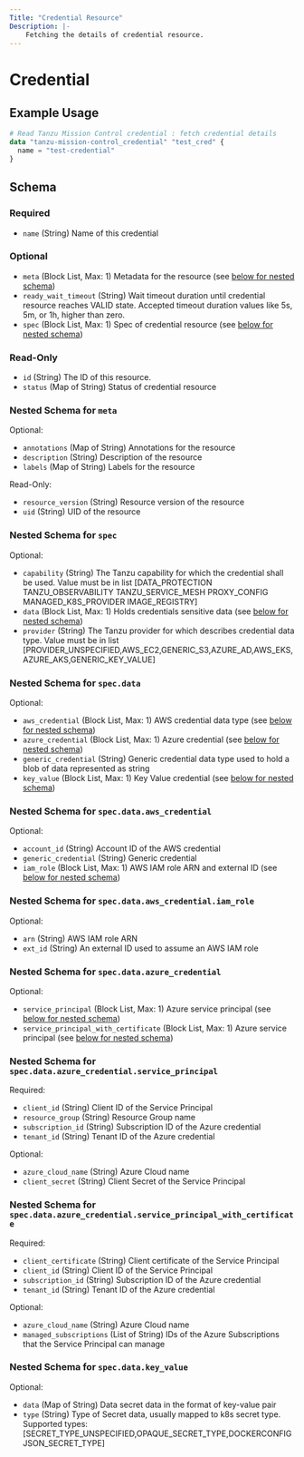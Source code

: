 ```yaml
---
Title: "Credential Resource"
Description: |-
    Fetching the details of credential resource.
---
```


# Credential

## Example Usage

```terraform
# Read Tanzu Mission Control credential : fetch credential details
data "tanzu-mission-control_credential" "test_cred" {
  name = "test-credential"
}
```

<!-- schema generated by tfplugindocs -->
## Schema

### Required

- `name` (String) Name of this credential

### Optional

- `meta` (Block List, Max: 1) Metadata for the resource (see [below for nested schema](#nestedblock--meta))
- `ready_wait_timeout` (String) Wait timeout duration until credential resource reaches VALID state. Accepted timeout duration values like 5s, 5m, or 1h, higher than zero.
- `spec` (Block List, Max: 1) Spec of credential resource (see [below for nested schema](#nestedblock--spec))

### Read-Only

- `id` (String) The ID of this resource.
- `status` (Map of String) Status of credential resource

<a id="nestedblock--meta"></a>
### Nested Schema for `meta`

Optional:

- `annotations` (Map of String) Annotations for the resource
- `description` (String) Description of the resource
- `labels` (Map of String) Labels for the resource

Read-Only:

- `resource_version` (String) Resource version of the resource
- `uid` (String) UID of the resource


<a id="nestedblock--spec"></a>
### Nested Schema for `spec`

Optional:

- `capability` (String) The Tanzu capability for which the credential shall be used. Value must be in list [DATA_PROTECTION TANZU_OBSERVABILITY TANZU_SERVICE_MESH PROXY_CONFIG MANAGED_K8S_PROVIDER IMAGE_REGISTRY]
- `data` (Block List, Max: 1) Holds credentials sensitive data (see [below for nested schema](#nestedblock--spec--data))
- `provider` (String) The Tanzu provider for which describes credential data type. Value must be in list [PROVIDER_UNSPECIFIED,AWS_EC2,GENERIC_S3,AZURE_AD,AWS_EKS,AZURE_AKS,GENERIC_KEY_VALUE]

<a id="nestedblock--spec--data"></a>
### Nested Schema for `spec.data`

Optional:

- `aws_credential` (Block List, Max: 1) AWS credential data type (see [below for nested schema](#nestedblock--spec--data--aws_credential))
- `azure_credential` (Block List, Max: 1) Azure credential (see [below for nested schema](#nestedblock--spec--data--azure_credential))
- `generic_credential` (String) Generic credential data type used to hold a blob of data represented as string
- `key_value` (Block List, Max: 1) Key Value credential (see [below for nested schema](#nestedblock--spec--data--key_value))

<a id="nestedblock--spec--data--aws_credential"></a>
### Nested Schema for `spec.data.aws_credential`

Optional:

- `account_id` (String) Account ID of the AWS credential
- `generic_credential` (String) Generic credential
- `iam_role` (Block List, Max: 1) AWS IAM role ARN and external ID (see [below for nested schema](#nestedblock--spec--data--aws_credential--iam_role))

<a id="nestedblock--spec--data--aws_credential--iam_role"></a>
### Nested Schema for `spec.data.aws_credential.iam_role`

Optional:

- `arn` (String) AWS IAM role ARN
- `ext_id` (String) An external ID used to assume an AWS IAM role



<a id="nestedblock--spec--data--azure_credential"></a>
### Nested Schema for `spec.data.azure_credential`

Optional:

- `service_principal` (Block List, Max: 1) Azure service principal (see [below for nested schema](#nestedblock--spec--data--azure_credential--service_principal))
- `service_principal_with_certificate` (Block List, Max: 1) Azure service principal (see [below for nested schema](#nestedblock--spec--data--azure_credential--service_principal_with_certificate))

<a id="nestedblock--spec--data--azure_credential--service_principal"></a>
### Nested Schema for `spec.data.azure_credential.service_principal`

Required:

- `client_id` (String) Client ID of the Service Principal
- `resource_group` (String) Resource Group name
- `subscription_id` (String) Subscription ID of the Azure credential
- `tenant_id` (String) Tenant ID of the Azure credential

Optional:

- `azure_cloud_name` (String) Azure Cloud name
- `client_secret` (String) Client Secret of the Service Principal


<a id="nestedblock--spec--data--azure_credential--service_principal_with_certificate"></a>
### Nested Schema for `spec.data.azure_credential.service_principal_with_certificate`

Required:

- `client_certificate` (String) Client certificate of the Service Principal
- `client_id` (String) Client ID of the Service Principal
- `subscription_id` (String) Subscription ID of the Azure credential
- `tenant_id` (String) Tenant ID of the Azure credential

Optional:

- `azure_cloud_name` (String) Azure Cloud name
- `managed_subscriptions` (List of String) IDs of the Azure Subscriptions that the Service Principal can manage



<a id="nestedblock--spec--data--key_value"></a>
### Nested Schema for `spec.data.key_value`

Optional:

- `data` (Map of String) Data secret data in the format of key-value pair
- `type` (String) Type of Secret data, usually mapped to k8s secret type. Supported types: [SECRET_TYPE_UNSPECIFIED,OPAQUE_SECRET_TYPE,DOCKERCONFIGJSON_SECRET_TYPE]

